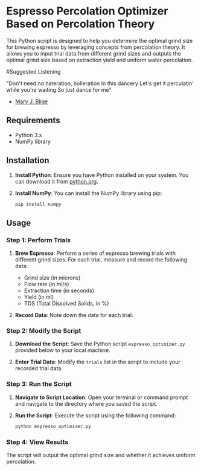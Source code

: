 # Espresso Percolation Optimizer Based on Percolation Theory

This Python script is designed to help you determine the optimal grind size for brewing espresso by leveraging concepts from percolation theory. It allows you to input trial data from different grind sizes and outputs the optimal grind size based on extraction yield and uniform water percolation.

#Suggested Listening

"Don't need no hateration, holleration
In this dancery
Let's get it perculatin' while you're waiting
So just dance for me"
- [Mary J. Blige](https://open.spotify.com/track/3aw9iWUQ3VrPQltgwvN9Xu?si=9a2f66bf7e974aba)


## Requirements

- Python 3.x
- NumPy library

## Installation

1. **Install Python**: Ensure you have Python installed on your system. You can download it from [python.org](https://www.python.org/downloads/).

2. **Install NumPy**: You can install the NumPy library using pip:
   ```sh
   pip install numpy
   ```

## Usage

### Step 1: Perform Trials

1. **Brew Espresso**: Perform a series of espresso brewing trials with different grind sizes. For each trial, measure and record the following data:
   - Grind size (in microns)
   - Flow rate (in ml/s)
   - Extraction time (in seconds)
   - Yield (in ml)
   - TDS (Total Dissolved Solids, in %)

2. **Record Data**: Note down the data for each trial.

### Step 2: Modify the Script

1. **Download the Script**: Save the Python script `espresso_optimizer.py` provided below to your local machine.

2. **Enter Trial Data**: Modify the `trials` list in the script to include your recorded trial data.

### Step 3: Run the Script

1. **Navigate to Script Location**: Open your terminal or command prompt and navigate to the directory where you saved the script.

2. **Run the Script**: Execute the script using the following command:
   ```sh
   python espresso_optimizer.py
   ```

### Step 4: View Results

The script will output the optimal grind size and whether it achieves uniform percolation.